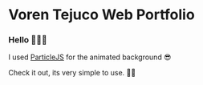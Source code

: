 # Voren Tejuco Web Portfolio

### Hello 🙋🏻‍♂️

I used [ParticleJS](https://vincentgarreau.com/particles.js/) for the animated background  😎

Check it out, its very simple to use. 👍🏻
